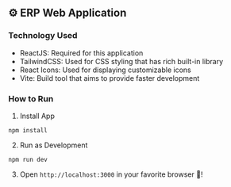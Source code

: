 ## ⚙ ERP Web Application

### Technology Used

- ReactJS: Required for this application
- TailwindCSS: Used for CSS styling that has rich built-in library
- React Icons: Used for displaying customizable icons
- Vite: Build tool that aims to provide faster development

### How to Run

1. Install App

```
npm install
```

2. Run as Development

```
npm run dev
```

3. Open `http://localhost:3000` in your favorite browser 🥳!
